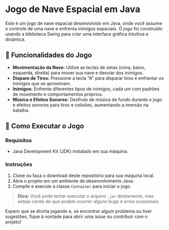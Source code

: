 # Jogo de Nave Espacial em Java

Este é um jogo de nave espacial desenvolvido em Java, onde você assume o controle de uma nave e enfrenta inimigos espaciais. O jogo foi construído usando a biblioteca Swing para criar uma interface gráfica intuitiva e dinâmica.

## 🚀 Funcionalidades do Jogo

- **Movimentação da Nave:** Utilize as teclas de setas (cima, baixo, esquerda, direita) para mover sua nave e desviar dos inimigos.
- **Disparo de Tiros:** Pressione a tecla "A" para disparar tiros e enfrentar os inimigos que se aproximam.
- **Inimigos:** Enfrente diferentes tipos de inimigos, cada um com padrões de movimento e comportamentos próprios.
- **Música e Efeitos Sonoros:** Desfrute de música de fundo durante o jogo e efeitos sonoros para tiros e colisões, aumentando a imersão na batalha.

## 🚀 Como Executar o Jogo

### Requisitos

- Java Development Kit (JDK) instalado em sua máquina.

### Instruções

1. Clone ou faça o download deste repositório para sua máquina local.
2. Abra o projeto em um ambiente de desenvolvimento Java.
3. Compile e execute a classe `Container` para iniciar o jogo.

> **Dica:** Você pode tentar executar o arquivo `.jar` diretamente, mas esteja ciente de que podem ocorrer alguns bugs e erros ocasionais.

Espero que se divirta jogando e, se encontrar algum problema ou tiver sugestões, fique à vontade para abrir uma issue ou contribuir com o projeto!
